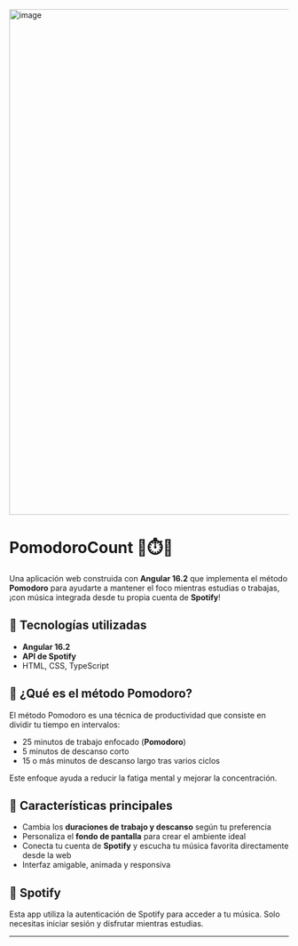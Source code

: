 <img width="1918" height="910" alt="image" src="https://github.com/user-attachments/assets/d1fd5ddd-d13e-4625-8d28-8c6fde0b79f7" />

# PomodoroCount 🎯⏱️🎵

Una aplicación web construida con **Angular 16.2** que implementa el método **Pomodoro** para ayudarte a mantener el foco mientras estudias o trabajas, ¡con música integrada desde tu propia cuenta de **Spotify**!

## 🚀 Tecnologías utilizadas

- **Angular 16.2**
- **API de Spotify**
- HTML, CSS, TypeScript

## 🧠 ¿Qué es el método Pomodoro?

El método Pomodoro es una técnica de productividad que consiste en dividir tu tiempo en intervalos:
- 25 minutos de trabajo enfocado (**Pomodoro**)
- 5 minutos de descanso corto
- 15 o más minutos de descanso largo tras varios ciclos

Este enfoque ayuda a reducir la fatiga mental y mejorar la concentración.

## 🎨 Características principales

- Cambia los **duraciones de trabajo y descanso** según tu preferencia
- Personaliza el **fondo de pantalla** para crear el ambiente ideal
- Conecta tu cuenta de **Spotify** y escucha tu música favorita directamente desde la web
- Interfaz amigable, animada y responsiva

## 🔗 Spotify

Esta app utiliza la autenticación de Spotify para acceder a tu música. Solo necesitas iniciar sesión y disfrutar mientras estudias.

---


